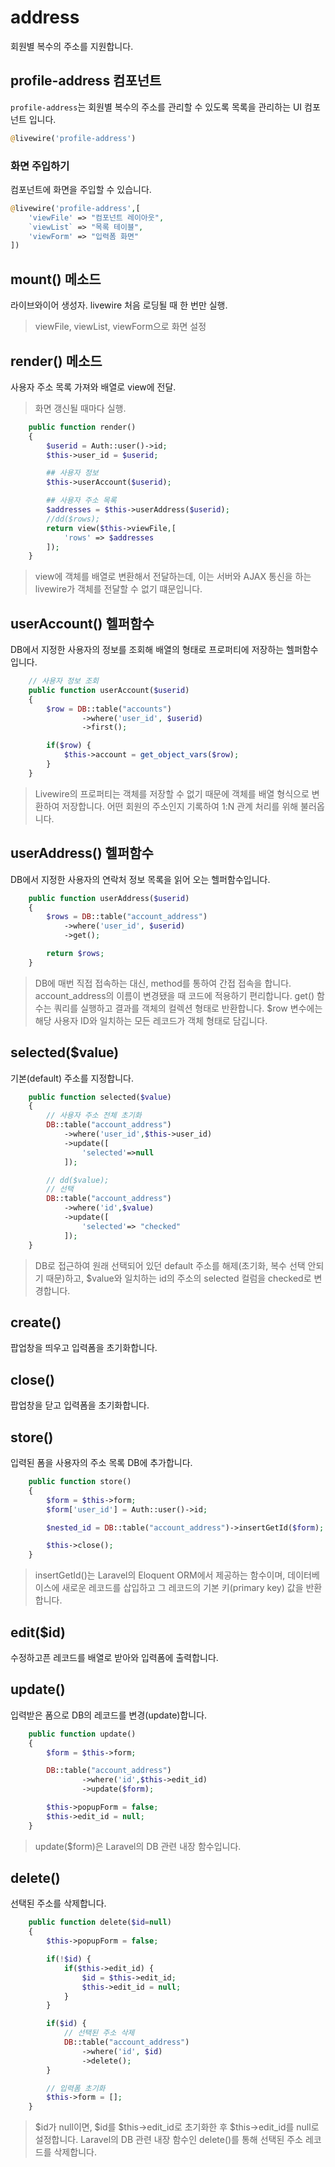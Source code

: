 # address
회원별 복수의 주소를 지원합니다. 

## profile-address 컴포넌트
`profile-address`는 회원별 복수의 주소를 관리할 수 있도록 목록을 관리하는 UI 컴포넌트 입니다.
```php
@livewire('profile-address')
```

### 화면 주입하기
컴포넌트에 화면을 주입할 수 있습니다.
```php
@livewire('profile-address',[
    'viewFile' => "컴포넌트 레이아웃",
    `viewList` => "목록 테이블",
    'viewForm' => "입력폼 화면"
])
```

## mount() 메소드
라이브와이어 생성자. livewire 처음 로딩될 때 한 번만 실행.
>viewFile, viewList, viewForm으로 화면 설정

## render() 메소드
사용자 주소 목록 가져와 배열로 view에 전달.
>화면 갱신될 때마다 실행.
```php
    public function render()
    {
        $userid = Auth::user()->id;
        $this->user_id = $userid;

        ## 사용자 정보
        $this->userAccount($userid);

        ## 사용자 주소 목록
        $addresses = $this->userAddress($userid);
        //dd($rows);
        return view($this->viewFile,[
            'rows' => $addresses
        ]);
    }
```
>view에 객체를 배열로 변환해서 전달하는데, 이는 서버와 AJAX 통신을 하는 livewire가 객체를 전달할 수 없기 떄문입니다.

## userAccount() 헬퍼함수
DB에서 지정한 사용자의 정보를 조회해 배열의 형태로 프로퍼티에 저장하는 헬퍼함수입니다.
```php
    // 사용자 정보 조회
    public function userAccount($userid)
    {
        $row = DB::table("accounts")
                ->where('user_id', $userid)
                ->first();

        if($row) {
            $this->account = get_object_vars($row);
        }
    }
```
>Livewire의 프로퍼티는 객체를 저장할 수 없기 때문에 객체를 배열 형식으로 변환하여 저장합니다.
>어떤 회원의 주소인지 기록하여 1:N 관계 처리를 위해 불러옵니다.

## userAddress() 헬퍼함수
DB에서 지정한 사용자의 연락처 정보 목록을 읽어 오는 헬퍼함수입니다.
```php
    public function userAddress($userid)
    {
        $rows = DB::table("account_address")
            ->where('user_id', $userid)
            ->get();

        return $rows;
    }
```
>DB에 매번 직접 접속하는 대신, method를 통하여 간접 접속을 합니다.
>account_address의 이름이 변경됐을 때 코드에 적용하기 편리합니다.
>get() 함수는 쿼리를 실행하고 결과를 객체의 컬렉션 형태로 반환합니다.
>$row 변수에는 해당 사용자 ID와 일치하는 모든 레코드가 객체 형태로 담깁니다.


## selected($value)
기본(default) 주소를 지정합니다.
```php
    public function selected($value)
    {
        // 사용자 주소 전체 초기화
        DB::table("account_address")
            ->where('user_id',$this->user_id)
            ->update([
                'selected'=>null
            ]);

        // dd($value);
        // 선택
        DB::table("account_address")
            ->where('id',$value)
            ->update([
                'selected'=> "checked"
            ]);
    }
```
>DB로 접근하여 원래 선택되어 있던 default 주소를 해제(초기화, 복수 선택 안되기 때문)하고, 
>$value와 일치하는 id의 주소의 selected 컬럼을 checked로 변경합니다. 

## create()
팝업창을 띄우고 입력폼을 초기화합니다.

## close()
팝업창을 닫고 입력폼을 초기화합니다.

## store()
입력된 폼을 사용자의 주소 목록 DB에 추가합니다.
```php
    public function store()
    {
        $form = $this->form;
        $form['user_id'] = Auth::user()->id;

        $nested_id = DB::table("account_address")->insertGetId($form);

        $this->close();
    }
```
>insertGetId()는 Laravel의 Eloquent ORM에서 제공하는 함수이며, 데이터베이스에 새로운 레코드를 삽입하고 그 레코드의 기본 키(primary key) 값을 반환합니다.

## edit($id)
수정하고픈 레코드를 배열로 받아와 입력폼에 출력합니다.

## update()
입력받은 폼으로 DB의 레코드를 변경(update)합니다.
```php
    public function update()
    {
        $form = $this->form;

        DB::table("account_address")
                ->where('id',$this->edit_id)
                ->update($form);

        $this->popupForm = false;
        $this->edit_id = null;
    }
```
>update($form)은 Laravel의 DB 관련 내장 함수입니다.

## delete()
선택된 주소를 삭제합니다.
```php
    public function delete($id=null)
    {
        $this->popupForm = false;

        if(!$id) {
            if($this->edit_id) {
                $id = $this->edit_id;
                $this->edit_id = null;
            }
        }

        if($id) {
            // 선택된 주소 삭제
            DB::table("account_address")
                ->where('id', $id)
                ->delete();
        }

        // 입력폼 초기화
        $this->form = [];
    }
```
>$id가 null이면, $id를 $this->edit_id로 초기화한 후 $this->edit_id를 null로 설정합니다.
>Laravel의 DB 관련 내장 함수인 delete()를 통해 선택된 주소 레코드를 삭제합니다.

